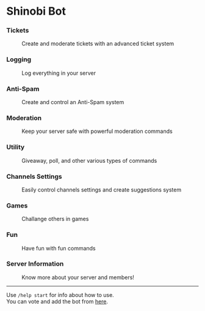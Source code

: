 <h1>Shinobi Bot</h1>
<dl>

<dt><h3>Tickets</h3></dt>
<dd>Create and moderate tickets with an advanced ticket system</dd>

<dt><h3>Logging</h3></dt>
<dd>Log everything in your server</dd>

<dt><h3>Anti-Spam</h3></dt>
<dd>Create and control an Anti-Spam system</dd>

<dt><h3>Moderation</h3></dt>
<dd>Keep your server safe with powerful moderation commands</dd>

<dt><h3>Utility</h3></dt>
<dd>Giveaway, poll, and other various types of commands</dd>

<dt><h3>Channels Settings</h3></dt>
<dd>Easily control channels settings and create suggestions system</dd>

<dt><h3>Games</h3></dt>
<dd>Challange others in games</dd>

<dt><h3>Fun</h3></dt>
<dd>Have fun with fun commands</dd>

<dt><h3>Server Information</h3></dt>
<dd>Know more about your server and members!</dd>
</dl>
<hr>

Use `/help start` for info about how to use. <br>
You can vote and add the bot from [here](https://top.gg/bot/855437723166703616).
